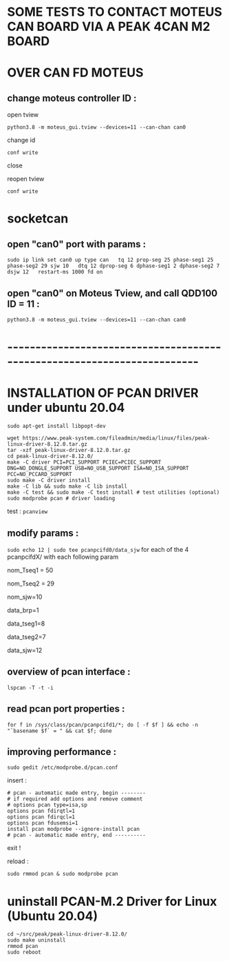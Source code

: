 
# SOME TESTS TO CONTACT MOTEUS CAN BOARD VIA A PEAK 4CAN M2 BOARD
# OVER CAN FD MOTEUS

change moteus controller ID :
-------------------------------

open tview

```python3.8 -m moteus_gui.tview --devices=11 --can-chan can0```


change id

``` conf write  ```

close

reopen tview

``` conf write  ```

# socketcan

open "can0" port with params :
------------------------------
```
sudo ip link set can0 up type can   tq 12 prop-seg 25 phase-seg1 25 phase-seg2 29 sjw 10   dtq 12 dprop-seg 6 dphase-seg1 2 dphase-seg2 7 dsjw 12   restart-ms 1000 fd on
```

open "can0" on Moteus Tview, and call QDD100 ID = 11 :
------------------------------------------------------
```python3.8 -m moteus_gui.tview --devices=11 --can-chan can0```

# ------------------------------------------------------------------------

# INSTALLATION OF PCAN DRIVER under ubuntu 20.04

```
sudo apt-get install libpopt-dev

wget https://www.peak-system.com/fileadmin/media/linux/files/peak-linux-driver-8.12.0.tar.gz
tar -xzf peak-linux-driver-8.12.0.tar.gz
cd peak-linux-driver-8.12.0/
make -C driver PCI=PCI_SUPPORT PCIEC=PCIEC_SUPPORT DNG=NO_DONGLE_SUPPORT USB=NO_USB_SUPPORT ISA=NO_ISA_SUPPORT PCC=NO_PCCARD_SUPPORT
sudo make -C driver install
make -C lib && sudo make -C lib install
make -C test && sudo make -C test install # test utilities (optional)
sudo modprobe pcan # driver loading
```

test : ```pcanview```

modify params :
---------------
``` sudo echo 12 | sudo tee pcanpcifd0/data_sjw ```
for each of the 4 pcanpcifdX/  with each following param


nom_Tseq1 = 50


nom_Tseq2 = 29


nom_sjw=10


data_brp=1


data_tseg1=8


data_tseg2=7


data_sjw=12

overview of pcan interface :
----------------------------
```lspcan -T -t -i```

read pcan port properties :
---------------------------
```for f in /sys/class/pcan/pcanpcifd1/*; do [ -f $f ] && echo -n "`basename $f` = " && cat $f; done```

improving performance :
-----------------------
```sudo gedit /etc/modprobe.d/pcan.conf```

insert :
```
# pcan - automatic made entry, begin --------
# if required add options and remove comment
# options pcan type=isa,sp
options pcan fdirqtl=1
options pcan fdirqcl=1
options pcan fdusemsi=1
install pcan modprobe --ignore-install pcan
# pcan - automatic made entry, end ----------
```
exit !

reload :

```
sudo rmmod pcan & sudo modprobe pcan
```

# uninstall PCAN-M.2 Driver for Linux (Ubuntu 20.04)
```
cd ~/src/peak/peak-linux-driver-8.12.0/ 
sudo make uninstall
rmmod pcan
sudo reboot
```

